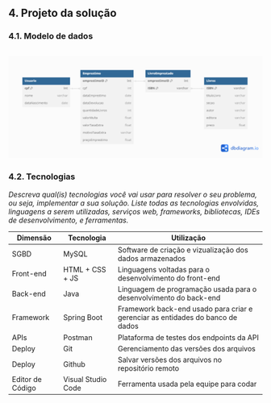 ## 4. Projeto da solução

### 4.1. Modelo de dados


![Exemplo de um modelo relacional](images/modeloRelacional.png "Exemplo de Modelo Relacional.")
---

### 4.2. Tecnologias

_Descreva qual(is) tecnologias você vai usar para resolver o seu problema, ou seja, implementar a sua solução. Liste todas as tecnologias envolvidas, linguagens a serem utilizadas, serviços web, frameworks, bibliotecas, IDEs de desenvolvimento, e ferramentas._

| **Dimensão**   | **Tecnologia**  | **Utilização** |
| ---            | ---             | ---            |
| SGBD           | MySQL           |  Software de criação e vizualização dos dados armazenados  |
| Front-end      | HTML + CSS + JS |  Linguagens voltadas para o desenvolvimento do front-end  |
| Back-end       | Java  |  Linguagem de programação usada para o desenvolvimento do back-end  |
| Framework      | Spring Boot  |  Framework back-end usado para criar e gerenciar as entidades do banco de dados  |
| APIs           | Postman  |  Plataforma de testes dos endpoints da API  |
| Deploy         | Git  |  Gerenciamento das versões dos arquivos  |
| Deploy         | Github    |  Salvar versões dos arquivos no repositório remoto  |
| Editor de Código | Visual Studio Code |  Ferramenta usada pela equipe para codar  |
